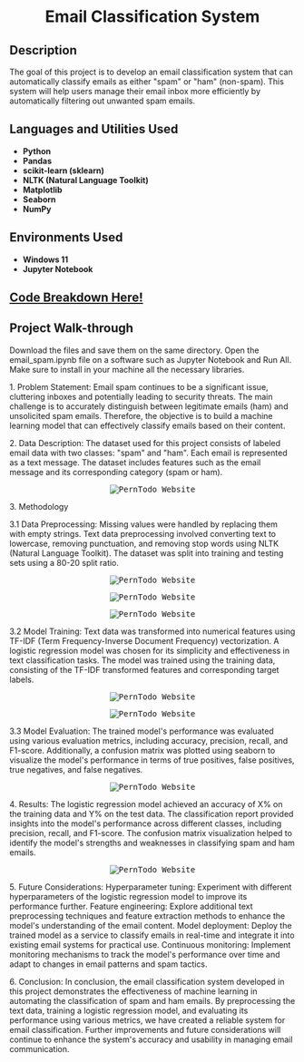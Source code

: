 
<h1 align="center">Email Classification System</h1>



<a href="https://www.youtube.com/watch?v=9N2W9QBaXfw">

</a>

<h2>Description</h2>

<p>The goal of this project is to develop an email classification system that can automatically classify emails as either "spam" or "ham" (non-spam). This system will help users manage their email inbox more efficiently by automatically filtering out unwanted spam emails.</p>

<h2>Languages and Utilities Used</h2>

<ul>
  <li><b>Python</b></li>
  <li><b>Pandas</b></li>
  <li><b>scikit-learn (sklearn)</b></li>
  <li><b>NLTK (Natural Language Toolkit)</b></li>
  <li><b>Matplotlib</b></li>
  <li><b>Seaborn</b></li>
  <li><b>NumPy</b></li>
</ul>

<h2>Environments Used</h2>

<ul>
  <li><b>Windows 11</b></li>
  <li><b>Jupyter Notebook</b></li>
</ul>

<h2>
<a href="https://github.com/pedromussi1/PernTodo/blob/main/READCODE.md">Code Breakdown Here!</a>
</h2>


<h2>Project Walk-through</h2>

<p>Download the files and save them on the same directory. Open the email_spam.ipynb file on a software such as Jupyter Notebook and Run All. Make sure to install in your machine all the necessary libraries. </p>

<p>
1. Problem Statement:
Email spam continues to be a significant issue, cluttering inboxes and potentially leading to security threats. The main challenge is to accurately distinguish between legitimate emails (ham) and unsolicited spam emails. Therefore, the objective is to build a machine learning model that can effectively classify emails based on their content.
</p>

<p>
2. Data Description:
The dataset used for this project consists of labeled email data with two classes: "spam" and "ham". Each email is represented as a text message. The dataset includes features such as the email message and its corresponding category (spam or ham).
</p>

<p align="center">
  <kbd><img src="https://i.imgur.com/LJ0Xsek.png" alt="PernTodo Website"></kbd>
</p>

<p>
3. Methodology

<p>
3.1 Data Preprocessing:
Missing values were handled by replacing them with empty strings.
Text data preprocessing involved converting text to lowercase, removing punctuation, and removing stop words using NLTK (Natural Language Toolkit).
The dataset was split into training and testing sets using a 80-20 split ratio.
</p>

<p align="center">
  <kbd><img src="https://i.imgur.com/QDnVz8S.png" alt="PernTodo Website"></kbd>
</p>

<p align="center">
  <kbd><img src="https://i.imgur.com/QjxdlXX.png" alt="PernTodo Website"></kbd>
</p>

<p align="center">
  <kbd><img src="https://i.imgur.com/0uyWOD8.png" alt="PernTodo Website"></kbd>
</p>


<p>
3.2 Model Training:
Text data was transformed into numerical features using TF-IDF (Term Frequency-Inverse Document Frequency) vectorization.
A logistic regression model was chosen for its simplicity and effectiveness in text classification tasks.
The model was trained using the training data, consisting of the TF-IDF transformed features and corresponding target labels.
</p>

<p align="center">
  <kbd><img src="https://i.imgur.com/rSJOWc7.png" alt="PernTodo Website"></kbd>
</p>

<p align="center">
  <kbd><img src="https://i.imgur.com/xdaWcPy.png" alt="PernTodo Website"></kbd>
</p>

<p>
3.3 Model Evaluation:
The trained model's performance was evaluated using various evaluation metrics, including accuracy, precision, recall, and F1-score.
Additionally, a confusion matrix was plotted using seaborn to visualize the model's performance in terms of true positives, false positives, true negatives, and false negatives.
</p>

<p align="center">
  <kbd><img src="https://i.imgur.com/9rn3zcn.png" alt="PernTodo Website"></kbd>
</p>


<p>
4. Results:
The logistic regression model achieved an accuracy of X% on the training data and Y% on the test data.
The classification report provided insights into the model's performance across different classes, including precision, recall, and F1-score.
The confusion matrix visualization helped to identify the model's strengths and weaknesses in classifying spam and ham emails.
</p>

<p align="center">
  <kbd><img src="https://i.imgur.com/oAWuB5S.png" alt="PernTodo Website"></kbd>
</p>

<p>
5. Future Considerations:
Hyperparameter tuning: Experiment with different hyperparameters of the logistic regression model to improve its performance further.
Feature engineering: Explore additional text preprocessing techniques and feature extraction methods to enhance the model's understanding of the email content.
Model deployment: Deploy the trained model as a service to classify emails in real-time and integrate it into existing email systems for practical use.
Continuous monitoring: Implement monitoring mechanisms to track the model's performance over time and adapt to changes in email patterns and spam tactics.
</p>

<p>
6. Conclusion:
In conclusion, the email classification system developed in this project demonstrates the effectiveness of machine learning in automating the classification of spam and ham emails. By preprocessing the text data, training a logistic regression model, and evaluating its performance using various metrics, we have created a reliable system for email classification. Further improvements and future considerations will continue to enhance the system's accuracy and usability in managing email communication.
</p>
